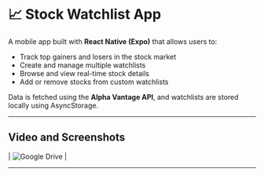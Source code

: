 # 📈 Stock Watchlist App

A mobile app built with **React Native (Expo)** that allows users to:

- Track top gainers and losers in the stock market
- Create and manage multiple watchlists
- Browse and view real-time stock details
- Add or remove stocks from custom watchlists

Data is fetched using the **Alpha Vantage API**, and watchlists are stored locally using AsyncStorage.

---

## Video and Screenshots 


| ![Google Drive]((https://drive.google.com/drive/folders/1giOr1A0zQKedGfq3iJXLn8OuPMzJx4pD?usp=sharing)) |

---

